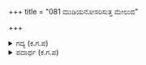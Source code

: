 +++
title = "081 ಮುಡಿಯನೋಸರಿಸುತ್ತ ಮೇಲುದ"

+++

<details><summary>ಗದ್ಯ (ಕ.ಗ.ಪ) </summary>

81. ತಲೆಯ ಕೂದಲನ್ನು ಹಿಂದಕ್ಕೆ ತಳ್ಳುತ್ತ, ಮೇಲಿನ ಸೆರಗನ್ನು ಆಗಾಗ್ಗೆ ಸರಿಮಾಡಿಕೊಳ್ಳುತ್ತ ಮೌನದಿಂದ, ಮುಖವನ್ನು ಕೆಳಗೆ ಮಾಡಿ, ಕೆಳಗಣ್ಣಿನಿಂದ ಎಡಬಲಗಳನ್ನು ನೋಡುತ್ತ, ಮುಗುಳು ನಗುತ್ತ ಕಾಲ್ಗೆಜ್ಜೆಯ ಸದ್ದು ಮಾಡುತ್ತ, ಜಾರಿಕೊಳ್ಳುವ ವೇಶ್ಯೆಯರ ವಿಚಾರಕ್ಕೆ ಒಳಗಾಗದವರು ಉತ್ತಮ ಪುರುಷರು.
</details>

<details><summary>ಪದಾರ್ಥ (ಕ.ಗ.ಪ) </summary>

ಮುಡಿ-ಹೆಳಲು, ಅಧೋಮುಖ-ಕೆಳಗೆ ಮಾಡಿದ ಮುಖ, ಕಿಗ್ಗಣ್ಣು-ಕೆಳಕಣ್ಣು, ಓಸರಿಸು-ಹಿಂದಕ್ಕೆ ತಳ್ಳು.
</details>
